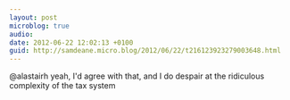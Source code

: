 ```yaml
---
layout: post
microblog: true
audio: 
date: 2012-06-22 12:02:13 +0100
guid: http://samdeane.micro.blog/2012/06/22/t216123923279003648.html
---
```

@alastairh yeah, I'd agree with that, and I do despair at the ridiculous complexity of the tax system
